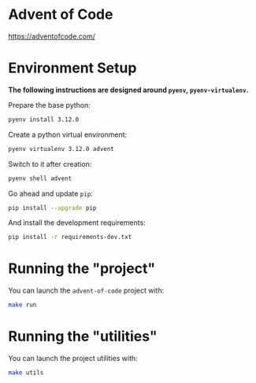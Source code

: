 # Advent of Code

https://adventofcode.com/

# Environment Setup

**The following instructions are designed around `pyenv`, `pyenv-virtualenv`.**

Prepare the base python:

```bash
pyenv install 3.12.0
```

Create a python virtual environment:

```bash
pyenv virtualenv 3.12.0 advent
```

Switch to it after creation:

```bash
pyenv shell advent
```

Go ahead and update `pip`:

```bash
pip install --upgrade pip
```

And install the development requirements:

```bash
pip install -r requirements-dev.txt
```

# Running the "project"

You can launch the `advent-of-code` project with:

```bash
make run
```

# Running the "utilities"

You can launch the project utilities with:

```bash
make utils
```
